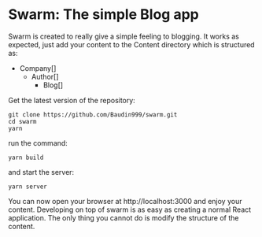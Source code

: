 # Swarm: The simple Blog app

Swarm is created to really give a simple feeling to blogging. It works as expected, 
just add your content to the Content directory which is structured as:
- Company[]
   - Author[]
      - Blog[]


Get the latest version of the repository:

```
git clone https://github.com/Baudin999/swarm.git
cd swarm
yarn
```


run the command:

```
yarn build
```

and start the server:

```
yarn server
```

You can now open your browser at http://localhost:3000 and enjoy your content. Developing on top of swarm is 
as easy as creating a normal React application. The only thing you cannot do is modify the structure of the content.